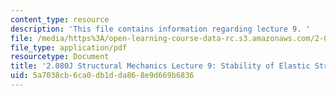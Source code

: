 ```yaml
---
content_type: resource
description: 'This file contains information regarding lecture 9. '
file: /media/https%3A/open-learning-course-data-rc.s3.amazonaws.com/2-080j-structural-mechanics-fall-2013/5a7038cb6ca0db1dda868e9d669b6836_MIT2_080JF13_Lecture9.pdf
file_type: application/pdf
resourcetype: Document
title: '2.080J Structural Mechanics Lecture 9: Stability of Elastic Structures'
uid: 5a7038cb-6ca0-db1d-da86-8e9d669b6836
---
```

